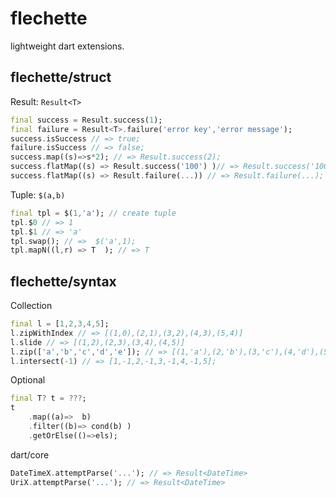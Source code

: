 # flechette

lightweight dart extensions.


## flechette/struct

Result: `Result<T>`

```dart
final success = Result.success(1);
final failure = Result<T>.failure('error key','error message');
success.isSuccess // => true;
failure.isSuccess // => false;
success.map((s)=>s*2); // => Result.success(2);
success.flatMap((s) => Result.success('100') )// => Result.success('100');
success.flatMap((s) => Result.failure(...)) // => Result.failure(...);
```

Tuple: `$(a,b)` 

```dart
final tpl = $(1,'a'); // create tuple
tpl.$0 // => 1
tpl.$1 // => 'a'
tpl.swap(); // =>  $('a',1);
tpl.mapN((l,r) => T  ); // => T
```


## flechette/syntax

Collection

```dart
final l = [1,2,3,4,5];
l.zipWithIndex // => [(1,0),(2,1),(3,2),(4,3),(5,4)]
l.slide // => [(1,2),(2,3),(3,4),(4,5)]
l.zip(['a','b','c','d','e']); // => [(1,'a'),(2,'b'),(3,'c'),(4,'d'),(5,'e')]
l.intersect(-1) // => [1,-1,2,-1,3,-1,4,-1,5];
```


Optional

```dart
final T? t = ???;
t
    .map((a)=>  b)
    .filter((b)=> cond(b) )
    .getOrElse(()=>els);
```

dart/core

```dart
DateTimeX.attemptParse('...'); // => Result<DateTime>
UriX.attemptParse('...'); // => Result<DateTime>
```